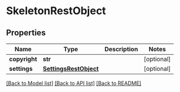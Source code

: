 # SkeletonRestObject

## Properties
Name | Type | Description | Notes
------------ | ------------- | ------------- | -------------
**copyright** | **str** |  | [optional] 
**settings** | [**SettingsRestObject**](SettingsRestObject.md) |  | [optional] 

[[Back to Model list]](../README.md#documentation-for-models) [[Back to API list]](../README.md#documentation-for-api-endpoints) [[Back to README]](../README.md)

